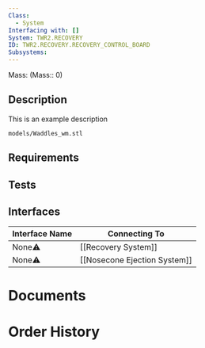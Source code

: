 ```yaml
---
Class:
  - System
Interfacing with: []
System: TWR2.RECOVERY
ID: TWR2.RECOVERY.RECOVERY_CONTROL_BOARD
Subsystems:
---
```


Mass: (Mass:: 0)

## Description

This is an example description

```stlrendera
models/Waddles_wm.stl
```

## Requirements

## Tests

## Interfaces
| Interface Name | Connecting To                |
| -------------- | ---------------------------- |
| None⚠️         | [[Recovery System]]          |
| None⚠️         | [[Nosecone Ejection System]] |


# Documents

# Order History

